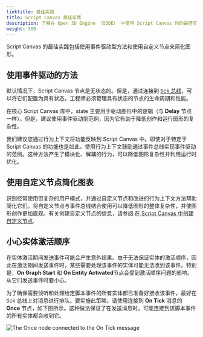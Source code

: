 ```yaml
---
linktitle: 最佳实践
title: Script Canvas 最佳实践
description: 了解在 Open 3D Engine （O3DE） 中使用 Script Canvas 时的最佳实践。
weight: 500
---
```


Script Canvas 的最佳实践包括使用事件驱动型方法和使用自定义节点来简化图形。

## 使用事件驱动的方法

默认情况下，Script Canvas 节点是无状态的。但是，通过连接到 [tick 总线](/docs/user-guide/programming/components/tick)，可以将它们配置为具有状态。工程师必须管理具有状态的节点的生命周期和性能。

在核心 Script Canvas 库中，state 主要用于驱动图形中的逻辑（与 **Delay** 节点一样）。但是，建议使用事件驱动型范例，因为它有助于降低创作和运行图形的复杂性。

我们建议您通过行为上下文将功能反映到 Script Canvas 中。即使对于特定于 Script Canvas 的功能也是如此。使用行为上下文鼓励通过事件总线实现事件驱动的范例。这种方法产生了模块化、解耦的行为，可以降低图形复杂性并利用运行时优化。

## 使用自定义节点简化图表

识别经常使用但复杂的用户模式，并通过自定义节点和改进的行为上下文方法帮助简化它们。将自定义节点与事件总线结合使用可以降低图形的整体复杂性，并使图形创作更加直观。有关创建自定义节点的信息，请参阅 [在 Script Canvas 中创建自定义节点](/docs/user-guide/scripting/script-canvas/programmer-guide/custom-nodes).

## 小心实体激活顺序

在实体激活期间发送事件可能会产生意外结果。由于无法保证实体的激活顺序，因此在激活期间发送事件时，某些需要处理该事件的实体可能无法收到该事件。特别是，**On Graph Start** 和 **On Entity Activated**节点会受到激活顺序问题的影响。从它们发送事件时要小心。

为了确保需要侦听和处理给定脚本事件的所有实体都已准备好接收该事件，最好在 tick 总线上对消息进行排队。要实施此策略，请使用连接到 **On Tick** 消息的 **Once** 节点，如下图所示。这种做法保证了在发送消息时，可能连接到该脚本事件的所有实体都会收到它。

![The Once node connected to the On Tick message](/images/user-guide/scripting/script-canvas/best-practices-activation-order.png)
